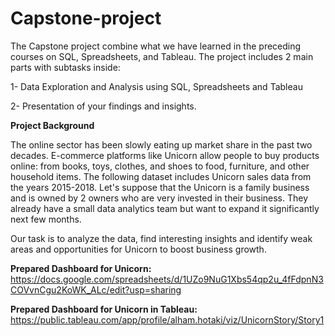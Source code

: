 # Capstone-project
The Capstone project combine what we have learned in the preceding courses on SQL, Spreadsheets, and Tableau. The project includes 2 main parts with subtasks inside:

1- Data Exploration and Analysis using SQL, Spreadsheets and Tableau

2- Presentation of your findings and insights.

<b>Project Background</b>

The online sector has been slowly eating up market share in the past two decades. E-commerce platforms like Unicorn allow people to buy products online: from books, toys, clothes, and shoes to food, furniture, and other household items. The following dataset includes Unicorn sales data from the years 2015-2018.
Let's suppose that the Unicorn is a family business and is owned by 2 owners who are very invested in their business. They already have a small data analytics team but want to expand it significantly next few months.

Our task is to analyze the data, find interesting insights and identify weak areas and opportunities for Unicorn to boost business growth.

<b>Prepared Dashboard for Unicorn:</b>
https://docs.google.com/spreadsheets/d/1UZo9NuG1Xbs54qp2u_4fFdpnN3COVvnCgu2KoWK_ALc/edit?usp=sharing

<b>Prepared Dashboard for Unicorn in Tableau:</b>
https://public.tableau.com/app/profile/alham.hotaki/viz/UnicornStory/Story1



